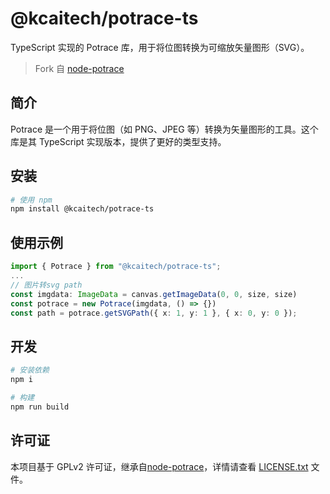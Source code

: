 # @kcaitech/potrace-ts

TypeScript 实现的 Potrace 库，用于将位图转换为可缩放矢量图形（SVG）。

> Fork 自 [node-potrace](https://github.com/iwsfg/node-potrace.git)

## 简介

Potrace 是一个用于将位图（如 PNG、JPEG 等）转换为矢量图形的工具。这个库是其 TypeScript 实现版本，提供了更好的类型支持。

## 安装

```bash
# 使用 npm
npm install @kcaitech/potrace-ts

```

## 使用示例

```typescript
import { Potrace } from "@kcaitech/potrace-ts";
...
// 图片转svg path
const imgdata: ImageData = canvas.getImageData(0, 0, size, size)
const potrace = new Potrace(imgdata, () => {})
const path = potrace.getSVGPath({ x: 1, y: 1 }, { x: 0, y: 0 });
```

## 开发

```bash
# 安装依赖
npm i

# 构建
npm run build

```

## 许可证

本项目基于 GPLv2 许可证，继承自[node-potrace](https://github.com/iwsfg/node-potrace.git)，详情请查看 [LICENSE.txt](./LICENSE.txt) 文件。

